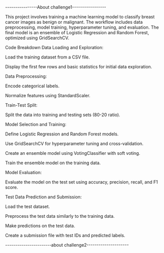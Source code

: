 ----------------About challenge1-----------------

This project involves training a machine learning model to classify breast cancer images as benign or malignant. The workflow includes data preprocessing, model training, hyperparameter tuning, and evaluation. The final model is an ensemble of Logistic Regression and Random Forest, optimized using GridSearchCV.

Code Breakdown
Data Loading and Exploration:

Load the training dataset from a CSV file.

Display the first few rows and basic statistics for initial data exploration.

Data Preprocessing:

Encode categorical labels.

Normalize features using StandardScaler.

Train-Test Split:

Split the data into training and testing sets (80-20 ratio).

Model Selection and Training:

Define Logistic Regression and Random Forest models.

Use GridSearchCV for hyperparameter tuning and cross-validation.

Create an ensemble model using VotingClassifier with soft voting.

Train the ensemble model on the training data.

Model Evaluation:

Evaluate the model on the test set using accuracy, precision, recall, and F1 score.

Test Data Prediction and Submission:

Load the test dataset.

Preprocess the test data similarly to the training data.

Make predictions on the test data.

Create a submission file with test IDs and predicted labels.

-----------------------about challenge2---------------------



